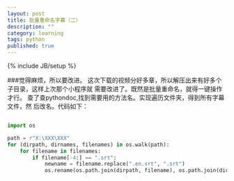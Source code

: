 ```yaml
---
layout: post
title: 批量重命名字幕（二）
description: ""
category: learning
tags: python
published: true
---
```


{% include JB/setup %}

###觉得麻烦，所以要改进。
这次下载的视频分好多章，所以解压出来有好多个子目录，这样上次那个小程序就
需要改进了。既然是批量重命名，就得一键操作才行。
查了查pythondoc,找到需要用的方法名。实现遍历文件夹，得到所有字幕文件，然
后改名。代码如下：

``` python

import os

path = r"X:\XXX\XXX"
for (dirpath, dirnames, filenames) in os.walk(path):
	for filename in filenames:
		if filename[-4:] == ".srt":
			newname = filename.replace(".en.srt", ".srt")
			os.rename(os.path.join(dirpath, filename), os.path.join(dirpath, newname) )
			
```